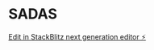 # SADAS

[Edit in StackBlitz next generation editor ⚡️](https://stackblitz.com/~/github.com/moathssnck/SADAS)